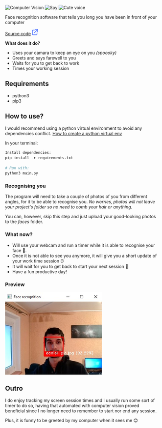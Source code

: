 [category]: <> (side projects)
[date]: <> (2022/12/12)
[title]: <> (Watch my time)
[color]: <> (green)

![Computer Vision](https://img.shields.io/badge/AI-99-green)
![Spy](https://img.shields.io/badge/Spy-100-blue)
![Cute voice](https://img.shields.io/badge/Cute%20voice-35-red)

Face recognition software that tells you long you have been in front of your computer

[Source code](https://github.com/Danielratmiroff/watch-my-time) ![Github](https://raw.githubusercontent.com/Danielratmiroff/myblog/master/images/linkicon.svg)

**What does it do?**

- Uses your camara to keep an eye on you _(spoooky)_
- Greets and says farewell to you
- Waits for you to get back to work
- Times your working session

## Requirements

- python3
- pip3

## How to use?

I would recommend using a python virtual environment to avoid any dependencies conflict. [How to create a python virtual env](https://packaging.python.org/en/latest/guides/installing-using-pip-and-virtual-environments/)

In your terminal:

```python
Install dependencies:
pip install -r requirements.txt

# Run with:
python3 main.py
```

### Recognising you

The program will need to take a couple of photos of you from different angles, for it to be able to recognise you.
_No worries, photos will not leave your project's folder so no need to comb your hair or anything_.

You can, however, skip this step and just upload your good-looking photos to the _faces_ folder.

### What now?

- Will use your webcam and run a timer while it is able to recognise your face 🙋.
- Once it is not able to see you anymore, it will give you a short update of your work time session ⏰
- It will wait for you to get back to start your next session 👋
- Have a fun productive day!

### Preview

![Screenshot](https://raw.githubusercontent.com/Danielratmiroff/myblog/master/images/watchmytime/screenshot.jpg)

## Outro

I do enjoy tracking my screen session times and I usually run some sort of timer to do so,
having that automated with computer vision proved beneficial since I no longer need to remember to start nor end any session.

Plus, it is funny to be greeted by my computer when it sees me 😊
